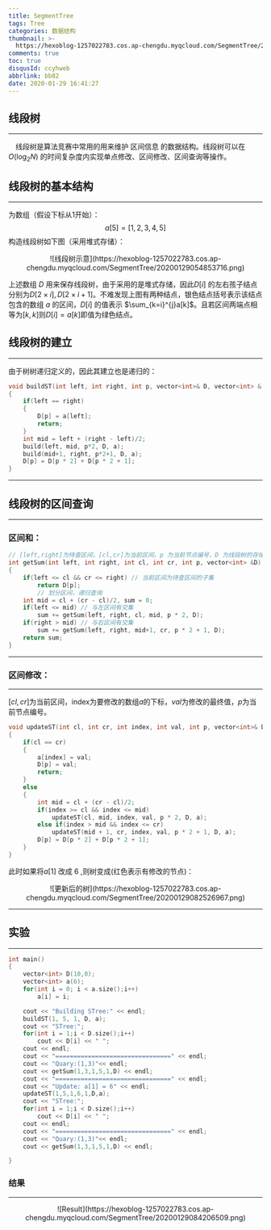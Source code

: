 ```yaml
---
title: SegmentTree
tags: Tree
categories: 数据结构
thumbnail: >-
  https://hexoblog-1257022783.cos.ap-chengdu.myqcloud.com/SegmentTree/20200129085313108.png
comments: true
toc: true
disqusId: ccyhweb
abbrlink: bb82
date: 2020-01-29 16:41:27
---
```


## 线段树
---
&emsp;线段树是算法竞赛中常用的用来维护 区间信息 的数据结构。线段树可以在 $O(\log_{2}{N})$ 的时间复杂度内实现单点修改、区间修改、区间查询等操作。
<!-- more -->

## 线段树的基本结构
---
为数组（假设下标从1开始）：
$$a[5] = [{1,2,3,4,5}]$$
构造线段树如下图（采用堆式存储）：

<center>
![线段树示意](https://hexoblog-1257022783.cos.ap-chengdu.myqcloud.com/SegmentTree/20200129054853716.png)
</center>

上述数组 $D$ 用来保存线段树，由于采用的是堆式存储，因此$D[i]$ 的左右孩子结点分别为$D[2\times i],D[2 \times i + 1]$。不难发现上图有两种结点，银色结点括号表示该结点包含的数组 $a$ 的区间，$D[i]$ 的值表示 $\sum_{k=i}^{j}a[k]$。且若区间两端点相等为$[k,k]$则$D[i] = a[k]$即值为绿色结点。

## 线段树的建立
---
由于树树递归定义的，因此其建立也是递归的：
```c++
void buildST(int left, int right, int p, vector<int>& D, vector<int> & a)
{
    if(left == right)
    {
        D[p] = a[left];
        return;
    }
    int mid = left + (right - left)/2;
    build(left, mid, p*2, D, a);
    build(mid+1, right, p*2+1, D, a);
    D[p] = D[p * 2] + D[p * 2 + 1];
}
```

---
## 线段树的区间查询
---

### 区间和：
```c++
// [left,right]为待查区间，[cl,cr]为当前区间，p 为当前节点编号，D 为线段树的存储数组
int getSum(int left, int right, int cl, int cr, int p, vector<int> &D)
{
	if(left <= cl && cr <= right) // 当前区间为待查区间的子集
		return D[p];
        // 划分区间，递归查询
	int mid = cl + (cr - cl)/2, sum = 0;
	if(left <= mid) // 与左区间有交集
		sum += getSum(left, right, cl, mid, p * 2, D);
	if(right > mid) // 与右区间有交集
		sum += getSum(left, right, mid+1, cr, p * 2 + 1, D);
	return sum;
}
```
---
### 区间修改：
---

$[cl,cr]$为当前区间，index为要修改的数组$a$的下标，$val$为修改的最终值，$p$为当前节点编号。
```c++
void updateST(int cl, int cr, int index, int val, int p, vector<int>& D,vector<int>& a)
{
	if(cl == cr)
	{
		a[index] = val;
		D[p] = val;
		return;
	}
	else
	{
		int mid = cl + (cr - cl)/2;
		if(index >= cl && index <= mid)
			updateST(cl, mid, index, val, p * 2, D, a);
		else if(index > mid && index <= cr)
			updateST(mid + 1, cr, index, val, p * 2 + 1, D, a);
		D[p] = D[p * 2] + D[p * 2 + 1];
	}
}
```
此时如果将$a[1]$ 改成 $6$ ,则树变成(红色表示有修改的节点)：

<center>
![更新后的树](https://hexoblog-1257022783.cos.ap-chengdu.myqcloud.com/SegmentTree/20200129082526967.png)
</center>

---
## 实验
---
```c++
int main()
{
	vector<int> D(10,0);
	vector<int> a(6);
	for(int i = 0; i < a.size();i++)
		a[i] = i;

	cout << "Building STree:" << endl;
	buildST(1, 5, 1, D, a);
	cout << "STree:";
	for(int i = 1;i < D.size();i++)
		cout << D[i] << " ";
	cout << endl;
	cout << "================================" << endl;
	cout << "Quary:(1,3)"<< endl;
	cout << getSum(1,3,1,5,1,D) << endl;
	cout << "================================" << endl;
	cout << "Update: a[1] = 6" << endl;
	updateST(1,5,1,6,1,D,a);
	cout << "STree:";
	for(int i = 1;i < D.size();i++)
		cout << D[i] << " ";
	cout << endl;
	cout << "================================" << endl;
	cout << "Quary:(1,3)"<< endl;
	cout << getSum(1,3,1,5,1,D) << endl;

}
```

### 结果
---

<center>
![Result](https://hexoblog-1257022783.cos.ap-chengdu.myqcloud.com/SegmentTree/20200129084206509.png)
</center>